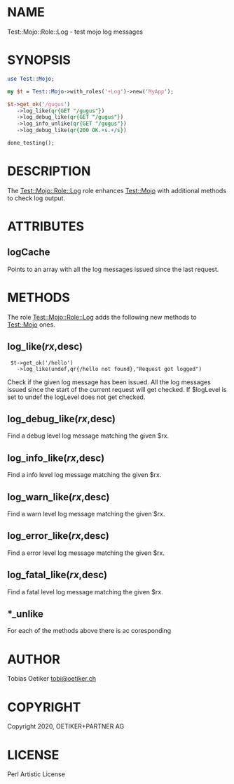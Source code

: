 # NAME

Test::Mojo::Role::Log - test mojo log messages

# SYNOPSIS

```perl
use Test::Mojo;

my $t = Test::Mojo->with_roles('+Log')->new('MyApp');

$t->get_ok('/gugus')
   ->log_like(qr{GET "/gugus"})
   ->log_debug_like(qr{GET "/gugus"})
   ->log_info_unlike(qr{GET "/gugus"})
   ->log_debug_like(qr{200 OK.+s.+/s})

done_testing();

```

# DESCRIPTION

The [Test::Mojo::Role::Log](https://metacpan.org/pod/Test%3A%3AMojo%3A%3ARole%3A%3ALog) role enhances [Test::Mojo](https://metacpan.org/pod/Test%3A%3AMojo) with additional methods to check log output.

# ATTRIBUTES

## logCache

Points to an array with all the log messages issued since the last request.

# METHODS

The role [Test::Mojo::Role::Log](https://metacpan.org/pod/Test%3A%3AMojo%3A%3ARole%3A%3ALog) adds the following new methods to [Test::Mojo](https://metacpan.org/pod/Test%3A%3AMojo) ones.

## log\_like($rx,$desc)

```
 $t->get_ok('/hello')
   ->log_like(undef,qr{/hello not found},"Request got logged")

```

Check if the given log message has been issued. All the log messages issued since the start of the current request will get checked.
If $logLevel is set to undef the logLevel does not get checked.

## log\_debug\_like($rx,$desc)

Find a debug level log message matching the given $rx.

## log\_info\_like($rx,$desc)

Find a info level log message matching the given $rx.

## log\_warn\_like($rx,$desc)

Find a warn level log message matching the given $rx.

## log\_error\_like($rx,$desc)

Find a error level log message matching the given $rx.

## log\_fatal\_like($rx,$desc)

Find a fatal level log message matching the given $rx.

## \*\_unlike

For each of the methods above there is ac coresponding

# AUTHOR

Tobias Oetiker <tobi@oetiker.ch>

# COPYRIGHT

Copyright 2020, OETIKER+PARTNER AG

# LICENSE

Perl Artistic License
